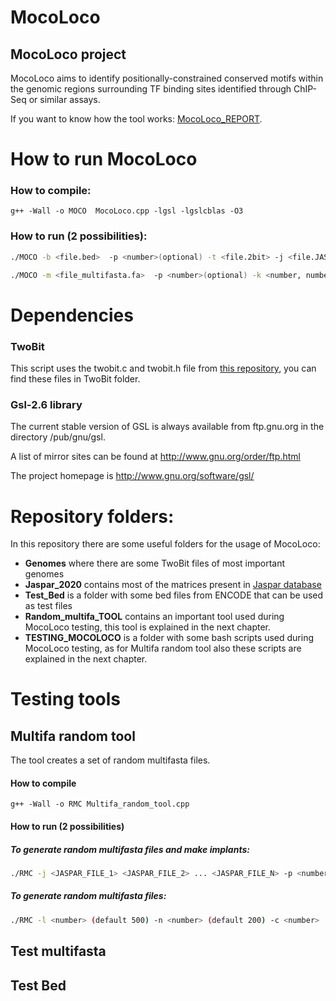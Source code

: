 # **MocoLoco**

## MocoLoco project

MocoLoco aims to identify positionally-constrained conserved motifs within the genomic regions surrounding TF binding sites identified through ChIP-Seq or similar assays.

If you want to know how the tool works: [MocoLoco_REPORT](https://github.com/EMoreschi/MocoLoco/blob/main/MocoLoco_REPORT.md).

# **How to run MocoLoco**

### **How to compile:**
`g++ -Wall -o MOCO  MocoLoco.cpp -lgsl -lgslcblas -O3` 

### **How to run (2 possibilities):**

``` bash
./MOCO -b <file.bed>  -p <number>(optional) -t <file.2bit> -j <file.JASPAR> -k <number, number, ...>(optional) -d <number, number, ...>(optional) -o p(optional) -e <number>(optional) -f <number, number, ...>(optional) -s(optional) -u(optional) -l(optional) -z <number>(optional) -r <number>(optional)

./MOCO -m <file_multifasta.fa>  -p <number>(optional) -k <number, number, ...>(optional) -d <number, number, ...>(optional) -o p(optional) -e <number>(optional) -f <number, number, ...>(optional) -s(optional) -l(optional) -z <number>(optional) -r <number>(optional)
```
# **Dependencies**

### **TwoBit**
This script uses the twobit.c and twobit.h file from [this repository](https://github.com/andrelmartins/TwoBit), you can find these files in TwoBit folder. 

### **Gsl-2.6 library**

The current stable version of GSL is always available from ftp.gnu.org
in the directory /pub/gnu/gsl.

A list of mirror sites can be found at http://www.gnu.org/order/ftp.html

The project homepage is http://www.gnu.org/software/gsl/

# **Repository folders:**

In this repository there are some useful folders for the usage of MocoLoco:
* **Genomes** where there are some TwoBit files of most important genomes
* **Jaspar_2020** contains most of the matrices present in [Jaspar database](https://jaspar.genereg.net)
* **Test_Bed** is a folder with some bed files from ENCODE that can be used as test files
* **Random_multifa_TOOL** contains an important tool used during MocoLoco testing, this tool is explained in the next chapter.
* **TESTING_MOCOLOCO** is a folder with some bash scripts used during MocoLoco testing, as for Multifa random tool also these scripts are explained in the next chapter.

# **Testing tools**
## **Multifa random tool**

The tool creates a set of random multifasta files.

#### How to compile

`g++ -Wall -o RMC Multifa_random_tool.cpp`

#### How to run (2 possibilities)

##### To generate random multifasta files and make implants:

``` bash
./RMC -j <JASPAR_FILE_1> <JASPAR_FILE_2> ... <JASPAR_FILE_N> -p <number, number, ....> -l <number> (default 500) -n <number> (default 200) -o <number, number,...> -w <number, number,...> -c <number> -f <number, number,..> 
```
##### To generate random multifasta files:
``` bash
./RMC -l <number> (default 500) -n <number> (default 200) -c <number> 
```

## **Test multifasta**

## **Test Bed**